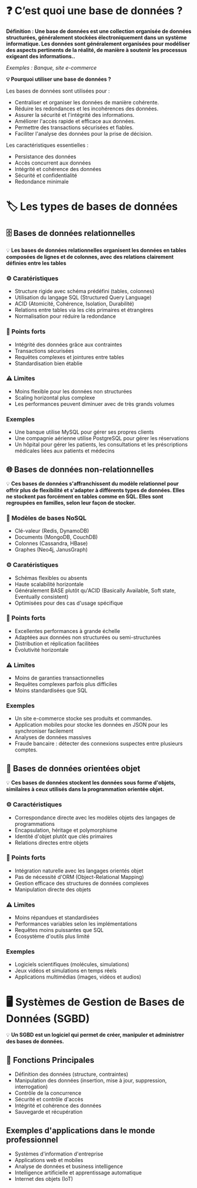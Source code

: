 # ❓ C’est quoi une base de données ?

**Définition : Une base de données est une collection organisée de données structurées, généralement stockées électroniquement dans un système informatique. Les données sont généralement organisées pour modéliser des aspects pertinents de la réalité, de manière à soutenir les processus exigeant des informations..** 

*Exemples : Banque, site e-commerce*

**💡 Pourquoi utiliser une base de données ?**

Les bases de données sont utilisées pour :

- Centraliser et organiser les données de manière cohérente.
- Réduire les redondances et les incohérences des données.
- Assurer la sécurité et l'intégrité des informations.
- Améliorer l'accès rapide et efficace aux données.
- Permettre des transactions sécurisées et fiables.
- Faciliter l'analyse des données pour la prise de décision.

Les caractéristiques essentielles :
- Persistance des données
- Accès concurrent aux données
- Intégrité et cohérence des données
- Sécurité et confidentialité
- Redondance minimale

# 🏷️ Les types de bases de données  

## 🗄️ Bases de données relationnelles 

💡 **Les bases de données relationnelles organisent les données en tables composées de lignes et de colonnes, avec des relations clairement définies entre les tables**  

### ⚙️ Caratéristiques 
- Structure rigide avec schéma prédéfini (tables, colonnes)
- Utilisation du langage SQL (Structured Query Language)
- ACID (Atomicité, Cohérence, Isolation, Durabilité)
- Relations entre tables via les clés primaires et étrangères
- Normalisation pour réduire la redondance  


### 💪 Points forts 
- Intégrité des données grâce aux contraintes
- Transactions sécurisées
- Requêtes complexes et jointures entre tables
- Standardisation bien établie  

### ⚠️ Limites  
- Moins flexible pour les données non structurées
- Scaling horizontal plus complexe
- Les performances peuvent diminuer avec de très grands volumes

### Exemples  
- Une banque utilise MySQL pour gérer ses propres clients  
- Une compagnie aérienne utilise PostgreSQL pour gérer les réservations
- Un hôpital pour gérer les patients, les consultations et les préscriptions médicales liées aux patients et médecins  


## 🌐 Bases de données non-relationnelles 

💡 **Ces bases de données s'affranchissent du modèle relationnel pour offrir plus de flexibilité et s'adapter à différents types de données. Elles ne stockent pas forcément en tables comme en SQL. Elles sont regroupées en familles, selon leur façon de stocker.**   

### 📂 Modèles de bases NoSQL
- Clé-valeur (Redis, DynamoDB)
- Documents (MongoDB, CouchDB)
- Colonnes (Cassandra, HBase)
- Graphes (Neo4j, JanusGraph)  


### ⚙️ Caratéristiques 
- Schémas flexibles ou absents
- Haute scalabilité horizontale
- Généralement BASE plutôt qu'ACID (Basically Available, Soft state, Eventually consistent)
- Optimisées pour des cas d'usage spécifique  

### 💪 Points forts  

- Excellentes performances à grande échelle
- Adaptées aux données non structurées ou semi-structurées
- Distribution et réplication facilitées
- Évolutivité horizontale  

### ⚠️ Limites 
- Moins de garanties transactionnelles
- Requêtes complexes parfois plus difficiles
- Moins standardisées que SQL


### Exemples
- Un site e-commerce stocke ses produits et commandes. 
- Application mobiles pour stocke les données en JSON pour les synchroniser facilement
- Analyses de données massives
- Fraude bancaire : détecter des connexions suspectes entre plusieurs comptes.  


## 🧩 Bases de données orientées objet

💡 **Ces bases de données stockent les données sous forme d'objets, similaires à ceux utilisés dans la programmation orientée objet.**  


### ⚙️ Caractéristiques 
- Correspondance directe avec les modèles objets des langages de programmations
- Encapsulation, héritage et polymorphisme
- Identité d'objet plutôt que clés primaires
- Relations directes entre objets  
  
### 💪 Points forts 
- Intégration naturelle avec les langages orientés objet
- Pas de nécessité d'ORM (Object-Relational Mapping)
- Gestion efficace des structures de données complexes
- Manipulation directe des objets  


### ⚠️ Limites 
- Moins répandues et standardisées
- Performances variables selon les implémentations
- Requêtes moins puissantes que SQL
- Écosystème d'outils plus limité  

### Exemples 
- Logiciels scientifiques (molécules, simulations)
- Jeux vidéos et simulations en temps réels 
- Applications multimédias (images, vidéos et audios)

# 🖥️ Systèmes de Gestion de Bases de Données (SGBD)  

💡 **Un SGBD est un logiciel qui permet de créer, manipuler et administrer des bases de données.**


## 🔑 Fonctions Principales 
- Définition des données (structure, contraintes)
- Manipulation des données (insertion, mise à jour, suppression, interrogation)
- Contrôle de la concurrence
- Sécurité et contrôle d'accès
- Intégrité et cohérence des données
- Sauvegarde et récupération

## Exemples d'applications dans le monde professionnel  
- Systèmes d'information d'entreprise
- Applications web et mobiles
- Analyse de données et business intelligence
- Intelligence artificielle et apprentissage automatique
- Internet des objets (IoT)


